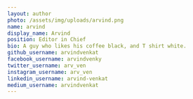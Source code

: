```yaml
---
layout: author
photo: /assets/img/uploads/arvind.png
name: arvind
display_name: Arvind
position: Editor in Chief
bio: A guy who likes his coffee black, and T shirt white.
github_username: arvindvenkat
facebook_username: arvindvenky
twitter_username: arv_ven
instagram_username: arv_ven
linkedin_username: arvind-venkat
medium_username: arvindvenkat
---
```


